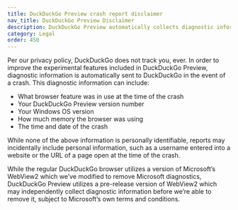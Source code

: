 ```yaml
---
title: DuckDuckGo Preview crash report disclaimer
nav_title: DuckDuckGo Preview Disclaimer
description: DuckDuckGo Preview automatically collects diagnostic information in the event of a crash to help DuckDuckGo test and improve experimental features.
category: Legal
order: 450
---
```


Per our privacy policy, DuckDuckGo does not track you, ever. In order to improve the experimental features included in DuckDuckGo Preview, diagnostic information is automatically sent to DuckDuckGo in the event of a crash. This diagnostic information can include:

-   What browser feature was in use at the time of the crash
-   Your DuckDuckGo Preview version number
-   Your Windows OS version
-   How much memory the browser was using
-   The time and date of the crash

While none of the above information is personally identifiable, reports may incidentally include personal information, such as a username entered into a website or the URL of a page open at the time of the crash.

While the regular DuckDuckGo browser utilizes a version of Microsoft’s WebView2 which we’ve modified to remove Microsoft diagnostics, DuckDuckGo Preview utilizes a pre-release version of WebView2 which may independently collect diagnostic information before we’re able to remove it, subject to Microsoft’s own terms and conditions.
